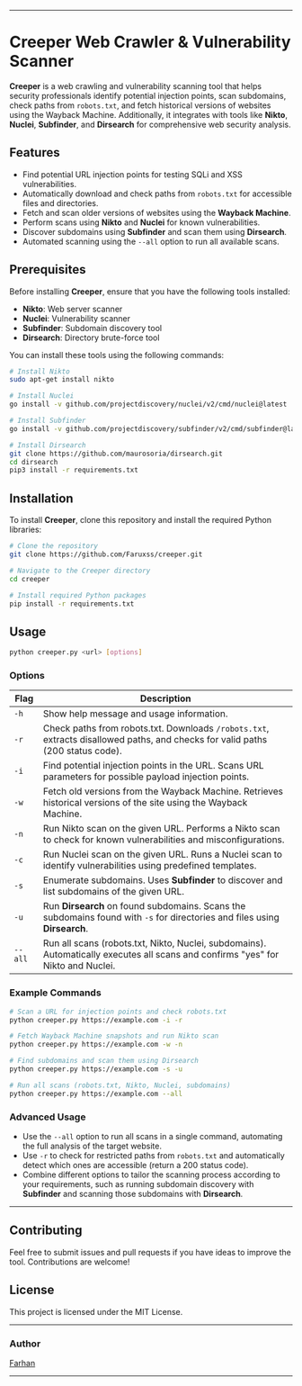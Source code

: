 

---

# Creeper Web Crawler & Vulnerability Scanner

**Creeper** is a web crawling and vulnerability scanning tool that helps security professionals identify potential injection points, scan subdomains, check paths from `robots.txt`, and fetch historical versions of websites using the Wayback Machine. Additionally, it integrates with tools like **Nikto**, **Nuclei**, **Subfinder**, and **Dirsearch** for comprehensive web security analysis.

## Features

- Find potential URL injection points for testing SQLi and XSS vulnerabilities.
- Automatically download and check paths from `robots.txt` for accessible files and directories.
- Fetch and scan older versions of websites using the **Wayback Machine**.
- Perform scans using **Nikto** and **Nuclei** for known vulnerabilities.
- Discover subdomains using **Subfinder** and scan them using **Dirsearch**.
- Automated scanning using the `--all` option to run all available scans.

## Prerequisites

Before installing **Creeper**, ensure that you have the following tools installed:

- **Nikto**: Web server scanner
- **Nuclei**: Vulnerability scanner
- **Subfinder**: Subdomain discovery tool
- **Dirsearch**: Directory brute-force tool

You can install these tools using the following commands:

```bash
# Install Nikto
sudo apt-get install nikto

# Install Nuclei
go install -v github.com/projectdiscovery/nuclei/v2/cmd/nuclei@latest

# Install Subfinder
go install -v github.com/projectdiscovery/subfinder/v2/cmd/subfinder@latest

# Install Dirsearch
git clone https://github.com/maurosoria/dirsearch.git
cd dirsearch
pip3 install -r requirements.txt
```

## Installation

To install **Creeper**, clone this repository and install the required Python libraries:

```bash
# Clone the repository
git clone https://github.com/Faruxss/creeper.git

# Navigate to the Creeper directory
cd creeper

# Install required Python packages
pip install -r requirements.txt
```

## Usage

```bash
python creeper.py <url> [options]
```

### Options

| Flag    | Description                                                                                                                                               |
|---------|-----------------------------------------------------------------------------------------------------------------------------------------------------------|
| `-h`    | Show help message and usage information.                                                                                                                  |
| `-r`    | Check paths from robots.txt. Downloads `/robots.txt`, extracts disallowed paths, and checks for valid paths (200 status code).                             |
| `-i`    | Find potential injection points in the URL. Scans URL parameters for possible payload injection points.                                                    |
| `-w`    | Fetch old versions from the Wayback Machine. Retrieves historical versions of the site using the Wayback Machine.                                          |
| `-n`    | Run Nikto scan on the given URL. Performs a Nikto scan to check for known vulnerabilities and misconfigurations.                                           |
| `-c`    | Run Nuclei scan on the given URL. Runs a Nuclei scan to identify vulnerabilities using predefined templates.                                               |
| `-s`    | Enumerate subdomains. Uses **Subfinder** to discover and list subdomains of the given URL.                                                                 |
| `-u`    | Run **Dirsearch** on found subdomains. Scans the subdomains found with `-s` for directories and files using **Dirsearch**.                                 |
| `--all` | Run all scans (robots.txt, Nikto, Nuclei, subdomains). Automatically executes all scans and confirms "yes" for Nikto and Nuclei.                         |

### Example Commands

```bash
# Scan a URL for injection points and check robots.txt
python creeper.py https://example.com -i -r

# Fetch Wayback Machine snapshots and run Nikto scan
python creeper.py https://example.com -w -n

# Find subdomains and scan them using Dirsearch
python creeper.py https://example.com -s -u

# Run all scans (robots.txt, Nikto, Nuclei, subdomains)
python creeper.py https://example.com --all
```

### Advanced Usage

- Use the `--all` option to run all scans in a single command, automating the full analysis of the target website.
- Use `-r` to check for restricted paths from `robots.txt` and automatically detect which ones are accessible (return a 200 status code).
- Combine different options to tailor the scanning process according to your requirements, such as running subdomain discovery with **Subfinder** and scanning those subdomains with **Dirsearch**.

---

## Contributing

Feel free to submit issues and pull requests if you have ideas to improve the tool. Contributions are welcome!

## License

This project is licensed under the MIT License.

---

### Author
[Farhan](https://github.com/Faruxss)

---

